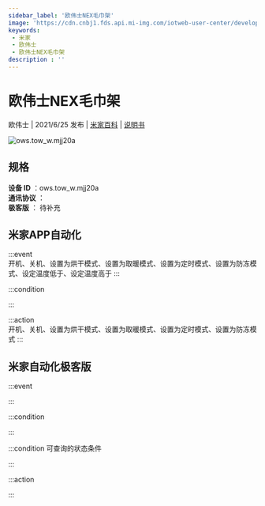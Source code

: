 ```yaml
---
sidebar_label: '欧伟士NEX毛巾架'
image: 'https://cdn.cnbj1.fds.api.mi-img.com/iotweb-user-center/developer_1679047842921kN2Vo7xJ.png?GalaxyAccessKeyId=AKVGLQWBOVIRQ3XLEW&Expires=9223372036854775807&Signature=0MgMg4/vq5/bz5Y9jqAdFteoJo0='
keywords: 
 - 米家
 - 欧伟士
 - 欧伟士NEX毛巾架
description : ''
---
```

# 欧伟士NEX毛巾架

欧伟士 | 2021/6/25 发布 | [米家百科](https://home.mi.com/webapp/content/baike/product/index.html?model=ows.tow_w.mjj20a) | [说明书](https://home.mi.com/views/introduction.html?model=ows.tow_w.mjj20a&region=cn)

![ows.tow_w.mjj20a](https://cdn.cnbj1.fds.api.mi-img.com/iotweb-user-center/developer_1679047842921kN2Vo7xJ.png?GalaxyAccessKeyId=AKVGLQWBOVIRQ3XLEW&Expires=9223372036854775807&Signature=0MgMg4/vq5/bz5Y9jqAdFteoJo0=)

## 规格  
> 
**设备 ID** ：ows.tow_w.mjj20a  
**通讯协议** ：  
**极客版**  ： 待补充 


## 米家APP自动化  

:::event  
开机、关机、设置为烘干模式、设置为取暖模式、设置为定时模式、设置为防冻模式、设定温度低于、设定温度高于
:::

:::condition  

:::

:::action   
开机、关机、设置为烘干模式、设置为取暖模式、设置为定时模式、设置为防冻模式
:::

## 米家自动化极客版  

:::event  

:::

:::condition  

:::

:::condition 可查询的状态条件  

:::

:::action  

:::

        
